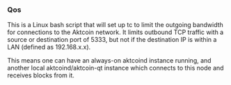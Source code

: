 ### Qos ###

This is a Linux bash script that will set up tc to limit the outgoing bandwidth for connections to the Aktcoin network. It limits outbound TCP traffic with a source or destination port of 5333, but not if the destination IP is within a LAN (defined as 192.168.x.x).

This means one can have an always-on aktcoind instance running, and another local aktcoind/aktcoin-qt instance which connects to this node and receives blocks from it.

